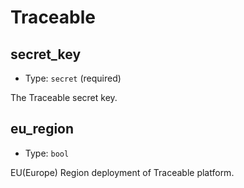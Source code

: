 
Traceable
=========



secret_key
----------

- Type: `secret` (required)

The Traceable secret key.



eu_region
---------

- Type: `bool` 

EU(Europe) Region deployment of Traceable platform.
